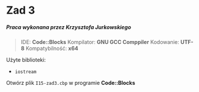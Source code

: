 # Zad 3

##### Praca wykonana przez Krzysztofa Jurkowskiego

> IDE: **Code::Blocks**
> Kompilator: **GNU GCC Comppiler**
> Kodowanie: **UTF-8**
> Kompatybilność: **x64**

Użyte biblioteki:

* `iostream`

Otwórz plik `I15-zad3.cbp` w programie **Code::Blocks**
